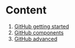 # Content
1. [GitHub getting started](github-gettingstarted.md)
1. [GitHub components](github-components.md)
1. [GitHub advanced](github-advanced.md)
